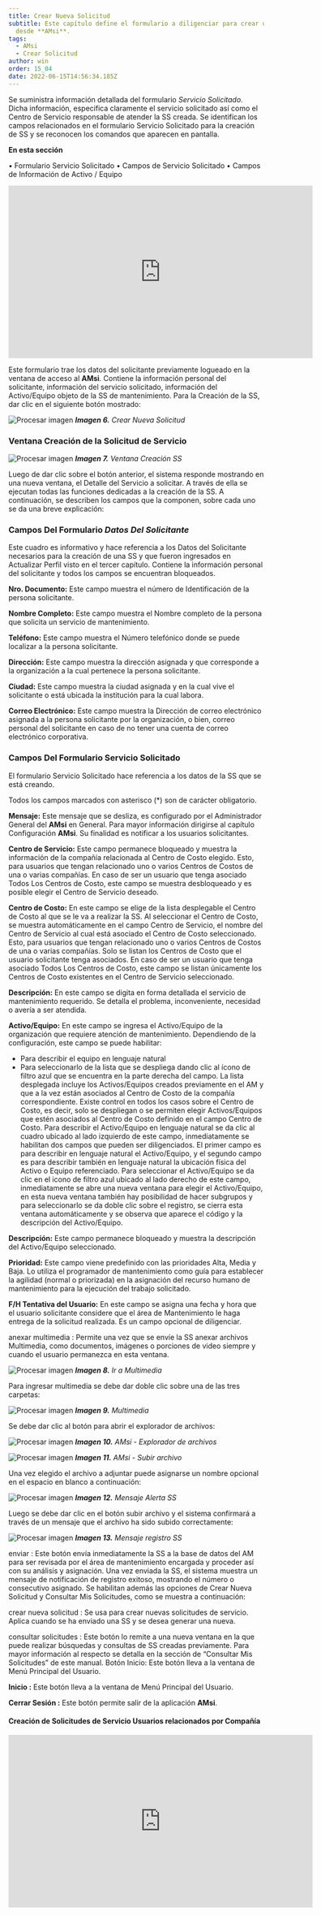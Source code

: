 ```yaml
---
title: Crear Nueva Solicitud
subtitle: Este capítulo define el formulario a diligenciar para crear una SS
  desde **AMsi**.
tags:
  - AMsi
  - Crear Solicitud
author: win
order: 15_04
date: 2022-06-15T14:56:34.185Z
---
```

Se suministra información detallada del formulario _Servicio Solicitado_. Dicha información, especifica claramente el servicio solicitado así como el Centro de Servicio responsable de atender la SS creada.
Se identifican los campos relacionados en el formulario Servicio Solicitado para la creación de SS y se reconocen los comandos que aparecen en pantalla.

**En esta sección**

•	Formulario Servicio Solicitado
•	Campos de Servicio Solicitado
•	Campos de Información de Activo / Equipo


<iframe width="600" height="340" src="https://www.youtube.com/embed/Djn9vXQVmhg?si=DohrcsL0ptRyVbqx" title="Actualización de perfil y creación de solicitudes para usuarios relacionados por Centro de Costo" frameborder="0" allow="accelerometer; clipboard-write; encrypted-media; gyroscope; picture-in-picture; web-share" allowfullscreen uk-responsive></iframe>

Este formulario trae los datos del solicitante previamente logueado en la ventana de  acceso al **AMsi**. Contiene la información personal del solicitante, información del servicio solicitado, información del Activo/Equipo objeto de la SS de mantenimiento.
Para la Creación de la SS, dar clic en el siguiente botón mostrado:

![Procesar imagen](../../assets/images/cap12/chp12_img06.png)
_**Imagen 6.**  Crear Nueva Solicitud_

### Ventana Creación de la Solicitud de Servicio

![Procesar imagen](../../assets/images/cap12/chp12_img07.png)
_**Imagen 7.**  Ventana Creación SS_

Luego de dar clic sobre el botón anterior, el sistema responde mostrando en una nueva ventana, el Detalle del Servicio a solicitar. A través de ella se ejecutan todas las funciones dedicadas a la creación de la SS. A continuación, se describen los campos que la componen, sobre cada uno se da una breve explicación:

### Campos Del Formulario _Datos Del Solicitante_

Este cuadro es informativo y hace referencia a los Datos del Solicitante necesarios para la creación de una SS y que fueron ingresados en Actualizar Perfil visto en el tercer capítulo. Contiene la información personal del solicitante y todos los campos se encuentran bloqueados.

**Nro. Documento:** Este campo muestra el número de Identificación de la persona solicitante.

**Nombre Completo:** Este campo muestra el Nombre completo de la persona que solicita un servicio de mantenimiento.

**Teléfono:** Este campo muestra el Número telefónico donde se puede localizar a la persona solicitante.

**Dirección:** Este campo muestra la dirección asignada y que corresponde a la organización a la cual pertenece la persona solicitante.

**Ciudad:** Este campo muestra la ciudad asignada y en la cual vive el solicitante o está ubicada la institución para la cual labora.

**Correo Electrónico:** Este campo muestra la Dirección de correo electrónico asignada a la persona solicitante por la organización, o bien, correo personal del solicitante en caso de no tener una cuenta de correo electrónico corporativa.

### Campos Del Formulario Servicio Solicitado

El formulario Servicio Solicitado  hace referencia a los datos de la SS que se está creando.

Todos los campos marcados con asterisco (*) son de carácter obligatorio.

**Mensaje:** Este mensaje que se desliza, es configurado por el Administrador General del **AMsi** en General. Para mayor información dirigirse al capítulo Configuración **AMsi**. Su finalidad es notificar a los usuarios solicitantes.

**Centro de Servicio:** Este campo permanece bloqueado y muestra la información de la compañía relacionada al Centro de Costo elegido. Esto, para usuarios que tengan relacionado uno o varios Centros de Costos de una o varias compañías.
En caso de ser un usuario que tenga asociado Todos Los Centros de Costo, este campo se muestra desbloqueado y es posible elegir el Centro de Servicio deseado.

**Centro de Costo:** En este campo se elige de la lista desplegable el Centro de Costo al que se le va a realizar la SS. Al seleccionar el Centro de Costo, se muestra automáticamente en el campo Centro de Servicio, el nombre del Centro de Servicio al cual está asociado el Centro de Costo seleccionado. Esto, para usuarios que tengan relacionado uno o varios Centros de Costos de una o varias compañías. Solo se listan los Centros de Costo que el usuario solicitante tenga  asociados.
En caso de ser un usuario que tenga asociado Todos Los Centros de Costo, este campo se listan únicamente los Centros de Costo existentes en el Centro de Servicio seleccionado.

**Descripción:** En este campo se digita en forma detallada el servicio de mantenimiento requerido. Se detalla el problema, inconveniente, necesidad o avería a ser atendida.

**Activo/Equipo:** En este campo se ingresa el Activo/Equipo de la organización que requiere atención de mantenimiento. Dependiendo de la configuración, este campo se puede habilitar:

- Para describir el equipo en lenguaje natural
- Para seleccionarlo de la lista que se despliega dando clic al ícono de filtro azul <span class="mdi mdi-filter-variant icon white"></span> que se encuentra en la parte derecha del campo.
La lista desplegada incluye los Activos/Equipos creados previamente en el AM y que a la vez están asociados al Centro de Costo de la compañía correspondiente.
Existe control en todos los casos sobre el Centro de Costo, es decir, solo se despliegan o se permiten elegir Activos/Equipos que estén asociados al Centro de Costo definido en el campo Centro de Costo.
Para describir el Activo/Equipo en lenguaje natural se da clic al cuadro ubicado al lado izquierdo de este campo, inmediatamente se habilitan dos campos que pueden ser diligenciados. El primer campo es para describir en lenguaje natural el Activo/Equipo, y el segundo campo es para describir también en lenguaje natural la ubicación física del Activo o Equipo referenciado.
Para seleccionar el Activo/Equipo se da clic en el icono de filtro azul <span class="mdi mdi-filter-variant icon white"></span> ubicado al lado derecho de este campo, inmediatamente se abre una nueva ventana para elegir el Activo/Equipo, en esta nueva ventana también hay posibilidad de hacer subgrupos y para seleccionarlo se da doble clic sobre el registro, se cierra esta ventana automáticamente y se observa que aparece el código y la descripción del Activo/Equipo.

**Descripción:** Este campo permanece bloqueado y muestra la descripción del Activo/Equipo seleccionado.

**Prioridad:** Este campo viene predefinido con las prioridades Alta, Media y Baja. Lo utiliza el programador de mantenimiento como guía para establecer la agilidad (normal o priorizada) en la asignación del recurso humano de mantenimiento para la ejecución del trabajo solicitado.

**F/H Tentativa del Usuario:** En este campo se asigna una fecha y hora que el usuario solicitante considere que el área de Mantenimiento le haga entrega de la solicitud realizada. Es un campo opcional de diligenciar.

<a class="btn blue">anexar multimedia <span class="mdi mdi-attachment"></span></a> : Permite una vez que se envíe la SS anexar archivos Multimedia, como documentos, imágenes o porciones de video siempre y cuando el usuario permanezca en esta ventana.

![Procesar imagen](../../assets/images/cap12/chp12_img08.png)
_**Imagen 8.** Ir a Multimedia_

Para ingresar multimedia se debe dar doble clic sobre una de las tres carpetas:

![Procesar imagen](../../assets/images/cap12/chp12_img09.png)
_**Imagen 9.** Multimedia_

Se debe dar clic al botón <span class="mdi mdi-cloud-upload icon white"></span> para abrir el explorador de archivos:

![Procesar imagen](../../assets/images/cap12/chp12_img10.png)
_**Imagen 10.** AMsi - Explorador de archivos_

![Procesar imagen](../../assets/images/cap12/chp12_img11.png)
_**Imagen 11.** AMsi - Subir archivo_

Una vez elegido el archivo a adjuntar puede asignarse un nombre opcional en el espacio en blanco a continuación:

![Procesar imagen](../../assets/images/cap12/chp12_img12.png)
_**Imagen 12.** Mensaje Alerta SS_

Luego se debe dar clic en el botón <a class="btn white">subir archivo</a> y el sistema confirmará a través de un mensaje que el archivo ha sido subido correctamente:

![Procesar imagen](../../assets/images/cap12/chp12_img13.png)
_**Imagen 13.** Mensaje registro SS_

<a class="btn blue">enviar <span class="mdi mdi-send"></span></a> : Este botón envía inmediatamente la SS a la base de datos del AM para ser revisada por el área de mantenimiento encargada y proceder así con su análisis y asignación.
Una vez enviada la SS, el sistema muestra un mensaje de notificación de registro exitoso, mostrando el número o consecutivo asignado. Se habilitan además las opciones de Crear Nueva Solicitud y Consultar Mis Solicitudes, como se muestra a continuación:

<a class="btn blue">crear nueva solicitud <span class="mdi mdi-plus-circle-outline"></span></a> : Se usa para crear nuevas solicitudes de servicio. Aplica cuando se ha enviado una SS y se desea generar una nueva.

<a class="btn blue">consultar solicitudes <span class="mdi mdi-account-box"></span></a> : Este botón lo remite a una nueva ventana en la que puede realizar búsquedas y consultas de SS creadas previamente. Para mayor información al respecto se detalla en la sección de “Consultar Mis Solicitudes” de este manual.
Botón Inicio: Este botón lleva a la ventana de Menú Principal del Usuario.


**Inicio <span class="mdi mdi-home"></span>:** Este botón lleva a la ventana de Menú Principal del Usuario.

**Cerrar Sesión <span class="mdi mdi-exit-to-app"></span>:** Este botón  permite salir de la aplicación **AMsi**.


#### Creación de Solicitudes de Servicio Usuarios relacionados por Compañía

<iframe width="600" height="340" src="https://www.youtube.com/embed/Sd7o6h16bb8?si=4u5BSOD5sLJAeo05" title="Actualización de perfil y creación de solicitudes para usuarios relacionados por compañía" frameborder="0" allow="accelerometer; clipboard-write; encrypted-media; gyroscope; picture-in-picture; web-share" allowfullscreen uk-responsive></iframe>

